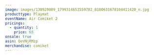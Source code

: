 ```yaml
---
image: images/130929009_1799314653559782_8180631678104411420_n.jpg
producttype: Playmat
eventName: Air Comiket 2
pricings:
  - quantity: 1
    price: 65
onsale: true
asin: OeVNjRMzp
merchandise: comiket
---
```

